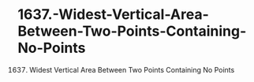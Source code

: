 # 1637.-Widest-Vertical-Area-Between-Two-Points-Containing-No-Points
1637. Widest Vertical Area Between Two Points Containing No Points
